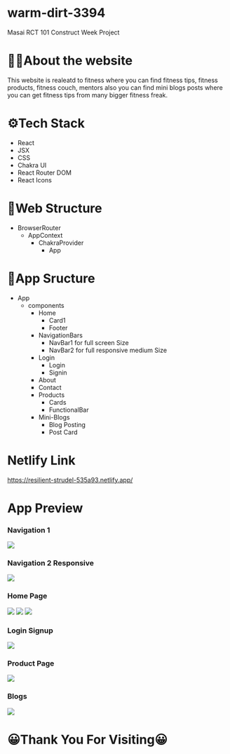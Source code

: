 # warm-dirt-3394
Masai RCT 101 Construct Week Project 

# 🎈🎉About the website 
This website is realeatd to fitness where you can find fitness tips, fitness products, fitness couch, mentors also you can find mini blogs posts where you can get fitness tips from many bigger fitness freak. 

# ⚙️Tech Stack

<ul>
<li>React</li>
<li>JSX</li>
<li>CSS</li>
<li>Chakra UI</li>
<li>React Router DOM</li>
<li>React Icons</li>
</ul>

# 🚧Web Structure

<ul>
<li>BrowserRouter 
<ul>
<li>AppContext
<ul>
<li>ChakraProvider
<ul>
<li>App</li>
</ul>
</li>
</ul>
</li>
</ul>
</li>
</ul>

# 🚧App Sructure

<ul>
<li>App
<ul>
<li>
components

<ul>
<li>
Home
<ul>
<li>Card1</li>
<li>Footer</li>
</ul>
</li>
</ul>

<ul>
<li>NavigationBars
<ul>
<li>NavBar1 for full screen Size</li>
<li>NavBar2 for full responsive medium Size</li>
</ul>
</li>
</ul>

<ul>
<li>Login
<ul>
<li>Login</li>
<li>Signin</li>
</ul>
</li>
</ul>

<ul>
<li>About</li>
</ul>

<ul>
<li>Contact</li>
</ul>

<ul>
<li>Products
<ul>
<li>Cards</li>
<li>FunctionalBar</li>
</ul>
</li>
</ul>

<ul>
<li>Mini-Blogs
<ul>
<li>Blog Posting</li>
<li>Post Card</li>
</ul>
</li>
</ul>

</li>
</ul>
</li>
</ul>

# Netlify Link
https://resilient-strudel-535a93.netlify.app/

# App Preview

<h3>Navigation 1</h3>
<a href='https://www.linkpicture.com/view.php?img=LPic645f6456c1e1d1101600183'><img src='https://www.linkpicture.com/q/Nav1.png' type='image'></a>

<h3>Navigation 2 Responsive</h3>
<a href='https://www.linkpicture.com/view.php?img=LPic645f64ec8dd9c1387083574'><img src='https://www.linkpicture.com/q/Nav2.png' type='image'></a>

<h3>Home Page</h3>
<a href='https://www.linkpicture.com/view.php?img=LPic645f66af35b761300522665'><img src='https://www.linkpicture.com/q/Landing1.png' type='image'></a>
<a href='https://www.linkpicture.com/view.php?img=LPic645f66af35b761300522665'><img src='https://www.linkpicture.com/q/landing2.png' type='image'></a>
<a href='https://www.linkpicture.com/view.php?img=LPic645f6707c313a1039582667'><img src='https://www.linkpicture.com/q/footer_7.png' type='image'></a>

<h3>Login Signup</h3>
<a href='https://www.linkpicture.com/view.php?img=LPic645f67b3ad9971032561987'><img src='https://www.linkpicture.com/q/Login_7.png' type='image'></a>

<h3>Product Page</h3>
<a href='https://www.linkpicture.com/view.php?img=LPic645f682d73871243842546'><img src='https://www.linkpicture.com/q/ProductPage.png' type='image'></a>

<h3>Blogs</h3>
<a href='https://www.linkpicture.com/view.php?img=LPic645f687946ce11266851814'><img src='https://www.linkpicture.com/q/Blogs-Post.png' type='image'></a>

# 😀Thank You For Visiting😀